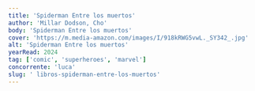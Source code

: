 ```yaml
---
title: 'Spiderman Entre los muertos'
author: 'Millar Dodson, Cho'
body: 'Spiderman Entre los muertos'
cover: 'https://m.media-amazon.com/images/I/918kRWG5vwL._SY342_.jpg'
alt: 'Spiderman Entre los muertos'
yearRead: 2024
tag: ['comic', 'superheroes', 'marvel']
concorrente: 'luca'
slug: ' libros-spiderman-entre-los-muertos'
---
```

